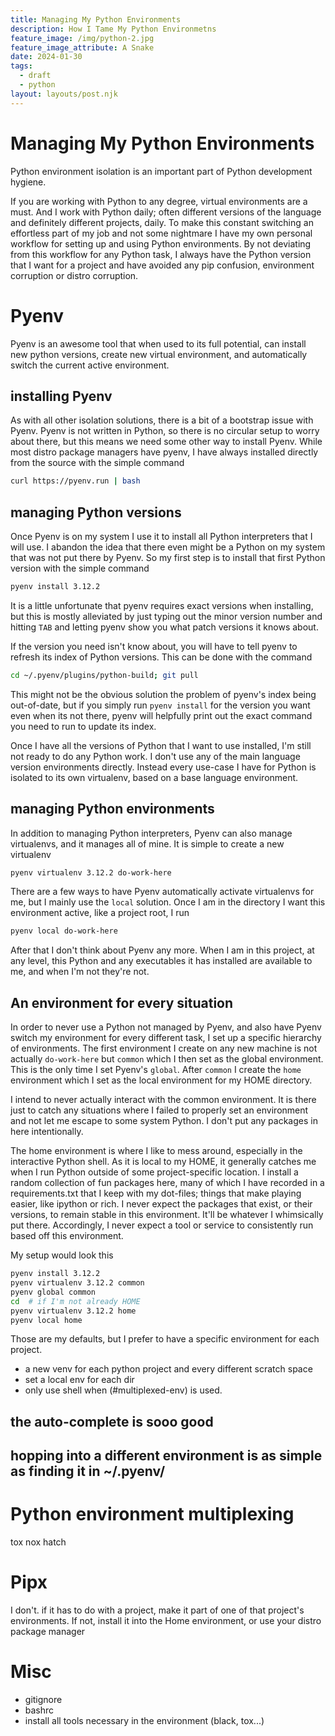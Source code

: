 ```yaml
---
title: Managing My Python Environments
description: How I Tame My Python Environmetns
feature_image: /img/python-2.jpg
feature_image_attribute: A Snake
date: 2024-01-30
tags:
  - draft
  - python
layout: layouts/post.njk
---
```

# Managing My Python Environments
Python environment isolation is an important part of Python development hygiene.

If you are working with Python to any degree, virtual environments are a must.
And I work with Python daily; often different versions of the language and definitely different projects, daily.
To make this constant switching an effortless part of my job and not some nightmare I have my own personal workflow for setting up and using Python
environments. By not deviating from this workflow for any Python task, I always
have the Python version that I want for a project and have avoided any pip confusion,
environment corruption or distro corruption.

# Pyenv
Pyenv is an awesome tool that when used to its full potential, can install new python versions, create new virtual environment, and automatically switch the current active environment.

## installing Pyenv
As with all other isolation solutions, there is a bit of a bootstrap issue with Pyenv. Pyenv is not written in Python, so there is no circular setup to worry about there, but this means we need some other way to install Pyenv. While most distro package managers have pyenv, I have always installed directly from the source with the simple command 
```bash
curl https://pyenv.run | bash
```

## managing Python versions
Once Pyenv is on my system I use it to install all Python interpreters that I will use. I abandon the idea that there even might be a Python on my system that was not put there by Pyenv. So my first step is to install that first Python version with the simple command
```bash
pyenv install 3.12.2
```

It is a little unfortunate that pyenv requires exact versions when installing, but this is mostly alleviated by just typing out the minor version number and hitting `TAB` and letting pyenv show you what patch versions it knows about.

If the version you need isn't know about, you will have to tell pyenv to refresh its index of Python versions. This can be done with the command
```bash
cd ~/.pyenv/plugins/python-build; git pull
```
This might not be the obvious solution the problem of pyenv's index being out-of-date, but if you simply run `pyenv install` for the version you want even when its not there, pyenv will helpfully print out the exact command you need to run to update its index.

Once I have all the versions of Python that I want to use installed, I'm still not ready to do any Python work. I don't use any of the main language version environments directly. Instead every use-case I have for Python is isolated to its own virtualenv, based on a base language environment.

## managing Python environments

In addition to managing Python interpreters, Pyenv can also manage virtualenvs, and it manages all of mine.
It is simple to create a new virtualenv
```bash
pyenv virtualenv 3.12.2 do-work-here
```

There are a few ways to have Pyenv automatically activate virtualenvs for me, but I mainly use the `local` solution.
Once I am in the directory I want this environment active, like a project root, I run
```bash
pyenv local do-work-here
```
After that I don't think about Pyenv any more. When I am in this project, at any level, this Python and any executables it
has installed are available to me, and when I'm not they're not.

## An environment for every situation

In order to never use a Python not managed by Pyenv, and also have Pyenv switch my environment for every different task, I
set up a specific hierarchy of environments.
The first environment I create on any new machine is not actually `do-work-here` but `common` which I then set as the global
environment. This is the only time I set Pyenv's `global`. After `common` I create the
`home` environment which I set as the local environment for my HOME directory.

I intend to never actually interact with the common environment. It is there just to catch any situations where I failed to
properly set an environment and not let me escape to some system Python. I don't put any packages in here intentionally.

The home environment is where I like to mess around, especially in the interactive Python shell. As it is local to my HOME,
it generally catches me when I run Python outside of some project-specific location. I install a random collection of fun
packages here, many of which I have recorded in a requirements.txt that I keep with my dot-files; things that make playing
easier, like ipython or rich. I never expect the packages that exist, or their versions, to remain stable in this environment.
It'll be whatever I whimsically put there. Accordingly, I never expect a tool or service to consistently run based off this environment.

My setup would look this
```bash
pyenv install 3.12.2 
pyenv virtualenv 3.12.2 common
pyenv global common
cd  # if I'm not already HOME
pyenv virtualenv 3.12.2 home
pyenv local home
```

Those are my defaults, but I prefer to have a specific environment for each project.

* a new venv for each python project and every different scratch space
* set a local env for each dir
* only use shell when (#multiplexed-env) is used.

## the auto-complete is sooo good

## hopping into a different environment is as simple as finding it in ~/.pyenv/

# Python environment multiplexing
tox nox hatch

# Pipx
I don't.
if it has to do with a project, make it part of one of that project's environments.
If not, install it into the Home environment, or use your distro package manager

# Misc
* gitignore
* bashrc
* install all tools necessary in the environment (black, tox...)

